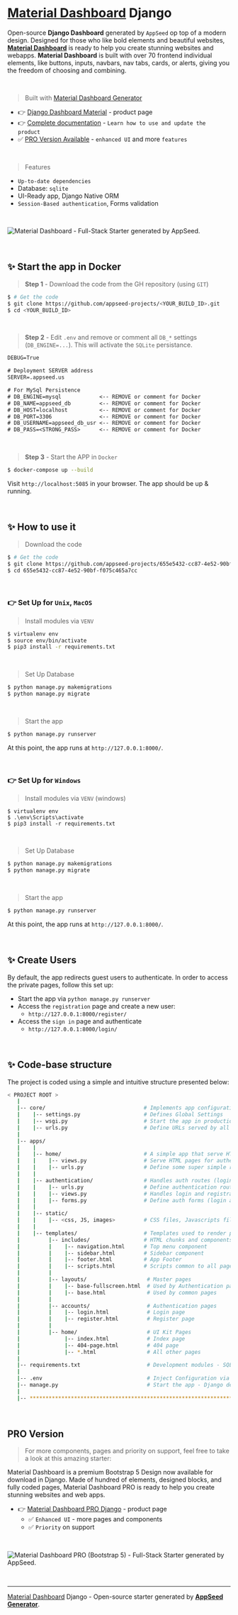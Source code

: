 # [Material Dashboard](https://appseed.us/generator/material-dashboard/) Django

Open-source **Django Dashboard** generated by `AppSeed` op top of a modern design. Designed for those who like bold elements and beautiful websites, **[Material Dashboard](https://appseed.us/generator/material-dashboard/)** is ready to help you create stunning websites and webapps. **Material Dashboard** is built with over 70 frontend individual elements, like buttons, inputs, navbars, nav tabs, cards, or alerts, giving you the freedom of choosing and combining.
  
<br />

> Built with [Material Dashboard Generator](https://appseed.us/generator/material-dashboard/)

- 👉 [Django Dashboard Material](https://appseed.us/product/material-dashboard/django/) - product page
- 👉 [Complete documentation](https://docs.appseed.us/products/django-dashboards/material-dashboard) - `Learn how to use and update the product`
- ✅ [PRO Version Available](https://appseed.us/product/material-dashboard2-pro/django/) - `enhanced UI` and more `features` 

<br />

> Features

- `Up-to-date dependencies`
- Database: `sqlite`
- UI-Ready app, Django Native ORM
- `Session-Based authentication`, Forms validation

<br />

![Material Dashboard - Full-Stack Starter generated by AppSeed.](https://user-images.githubusercontent.com/51070104/169301658-6cf27993-c451-4cd4-9ffa-2968b8981167.png)

<br />


## ✨ Start the app in Docker

> **Step 1** - Download the code from the GH repository (using `GIT`) 

```bash
$ # Get the code
$ git clone https://github.com/appseed-projects/<YOUR_BUILD_ID>.git
$ cd <YOUR_BUILD_ID>
```

<br />

> **Step 2** - Edit `.env` and remove or comment all `DB_*` settings (`DB_ENGINE=...`). This will activate the `SQLite` persistance. 

```txt
DEBUG=True

# Deployment SERVER address
SERVER=.appseed.us

# For MySql Persistence
# DB_ENGINE=mysql            <-- REMOVE or comment for Docker
# DB_NAME=appseed_db         <-- REMOVE or comment for Docker  
# DB_HOST=localhost          <-- REMOVE or comment for Docker 
# DB_PORT=3306               <-- REMOVE or comment for Docker
# DB_USERNAME=appseed_db_usr <-- REMOVE or comment for Docker
# DB_PASS=<STRONG_PASS>      <-- REMOVE or comment for Docker

```

<br />

> **Step 3** - Start the APP in `Docker`

```bash
$ docker-compose up --build 
```

Visit `http://localhost:5085` in your browser. The app should be up & running.

<br />




## ✨ How to use it

> Download the code 

```bash
$ # Get the code
$ git clone https://github.com/appseed-projects/655e5432-cc87-4e52-90bf-f075c465a7cc.git
$ cd 655e5432-cc87-4e52-90bf-f075c465a7cc
```

<br />

### 👉 Set Up for `Unix`, `MacOS` 

> Install modules via `VENV`  

```bash
$ virtualenv env
$ source env/bin/activate
$ pip3 install -r requirements.txt
```

<br />

> Set Up Database

```bash
$ python manage.py makemigrations
$ python manage.py migrate
```

<br />

> Start the app

```bash
$ python manage.py runserver
```

At this point, the app runs at `http://127.0.0.1:8000/`. 

<br />

### 👉 Set Up for `Windows` 

> Install modules via `VENV` (windows) 

```
$ virtualenv env
$ .\env\Scripts\activate
$ pip3 install -r requirements.txt
```

<br />

> Set Up Database

```bash
$ python manage.py makemigrations
$ python manage.py migrate
```

<br />

> Start the app

```bash
$ python manage.py runserver
```

At this point, the app runs at `http://127.0.0.1:8000/`. 

<br />

## ✨ Create Users

By default, the app redirects guest users to authenticate. In order to access the private pages, follow this set up: 

- Start the app via `python manage.py runserver`
- Access the `registration` page and create a new user:
  - `http://127.0.0.1:8000/register/`
- Access the `sign in` page and authenticate
  - `http://127.0.0.1:8000/login/`

<br />

## ✨ Code-base structure

The project is coded using a simple and intuitive structure presented below:

```bash
< PROJECT ROOT >
   |
   |-- core/                               # Implements app configuration
   |    |-- settings.py                    # Defines Global Settings
   |    |-- wsgi.py                        # Start the app in production
   |    |-- urls.py                        # Define URLs served by all apps/nodes
   |
   |-- apps/
   |    |
   |    |-- home/                          # A simple app that serve HTML files
   |    |    |-- views.py                  # Serve HTML pages for authenticated users
   |    |    |-- urls.py                   # Define some super simple routes  
   |    |
   |    |-- authentication/                # Handles auth routes (login and register)
   |    |    |-- urls.py                   # Define authentication routes  
   |    |    |-- views.py                  # Handles login and registration  
   |    |    |-- forms.py                  # Define auth forms (login and register) 
   |    |
   |    |-- static/
   |    |    |-- <css, JS, images>         # CSS files, Javascripts files
   |    |
   |    |-- templates/                     # Templates used to render pages
   |         |-- includes/                 # HTML chunks and components
   |         |    |-- navigation.html      # Top menu component
   |         |    |-- sidebar.html         # Sidebar component
   |         |    |-- footer.html          # App Footer
   |         |    |-- scripts.html         # Scripts common to all pages
   |         |
   |         |-- layouts/                   # Master pages
   |         |    |-- base-fullscreen.html  # Used by Authentication pages
   |         |    |-- base.html             # Used by common pages
   |         |
   |         |-- accounts/                  # Authentication pages
   |         |    |-- login.html            # Login page
   |         |    |-- register.html         # Register page
   |         |
   |         |-- home/                      # UI Kit Pages
   |              |-- index.html            # Index page
   |              |-- 404-page.html         # 404 page
   |              |-- *.html                # All other pages
   |
   |-- requirements.txt                     # Development modules - SQLite storage
   |
   |-- .env                                 # Inject Configuration via Environment
   |-- manage.py                            # Start the app - Django default start script
   |
   |-- ************************************************************************
```

<br />



## PRO Version

> For more components, pages and priority on support, feel free to take a look at this amazing starter:

Material Dashboard is a premium Bootstrap 5 Design now available for download in Django. Made of hundred of elements, designed blocks, and fully coded pages, Material Dashboard PRO is ready to help you create stunning websites and web apps.

- 👉 [Material Dashboard PRO Django](https://appseed.us/product/material-dashboard2-pro/django/) - product page
  - ✅ `Enhanced UI` - more pages and components
  - ✅ `Priority` on support

<br >

![Material Dashboard PRO (Bootstrap 5) - Full-Stack Starter generated by AppSeed.](https://user-images.githubusercontent.com/51070104/169301785-a3140a44-9e34-40b5-945d-6ca4928227b8.png)

<br />

---
[Material Dashboard](https://appseed.us/generator/material-dashboard/) Django - Open-source starter generated by **[AppSeed Generator](https://appseed.us/generator/)**.
